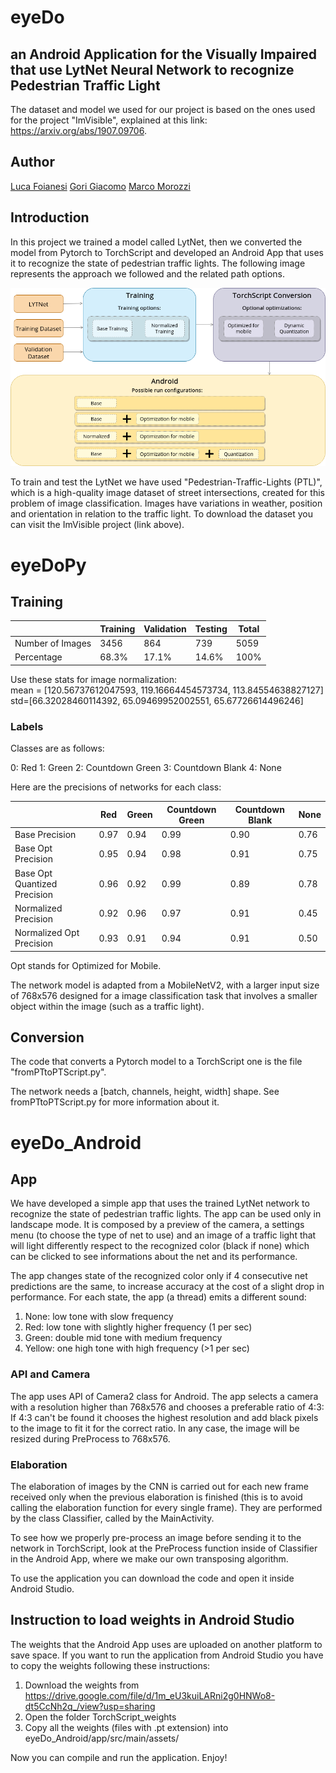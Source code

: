 # eyeDo
## an Android Application for the Visually Impaired that use LytNet Neural Network to recognize Pedestrian Traffic Light

The dataset and model we used for our project is based on the ones used for the project "ImVisible", explained at this link: https://arxiv.org/abs/1907.09706.

## Author

[Luca Foianesi](https://github.com/Luc-dotcom) [Gori Giacomo](https://github.com/beawareoftheg) [Marco Morozzi](https://github.com/marcoleino)

## Introduction
In this project we trained a model called LytNet, then we converted the model from Pytorch to TorchScript and developed an Android App that uses it to recognize the state of pedestrian traffic lights. The following image represents the approach we followed and the related path options.

![](path.png)

To train and test the LytNet we have used "Pedestrian-Traffic-Lights (PTL)", which is a high-quality image dataset of street intersections, created for this problem of image classification. Images have variations in weather, position and orientation in relation to the traffic light. To download the dataset you can visit the ImVisible project (link above).
# eyeDoPy

## Training

|   | Training | Validation | Testing | Total
|---|----------|------------|---------|-------
Number of Images | 3456 | 864 | 739 | 5059
Percentage | 68.3% | 17.1% | 14.6% | 100%

Use these stats for image normalization:  
mean = [120.56737612047593, 119.16664454573734, 113.84554638827127]  
std=[66.32028460114392, 65.09469952002551, 65.67726614496246]

### Labels

Classes are as follows:

0: Red
1: Green
2: Countdown Green
3: Countdown Blank
4: None

Here are the precisions of networks for each class:

|         | Red | Green | Countdown Green | Countdown Blank | None
|---------|-----|-------|-----------------|-----------------|--------|
Base Precision | 0.97 | 0.94 | 0.99 | 0.90 | 0.76
Base Opt Precision | 0.95 | 0.94 | 0.98 | 0.91 | 0.75
Base Opt Quantized Precision | 0.96 | 0.92 | 0.99 | 0.89 | 0.78
Normalized Precision | 0.92 | 0.96 | 0.97 | 0.91 | 0.45
Normalized Opt Precision | 0.93 | 0.91 | 0.94 | 0.91 | 0.50

Opt stands for Optimized for Mobile.


The network model is adapted from a MobileNetV2, with a larger input size of 768x576 designed for a image classification task that involves a smaller object within the image (such as a traffic light). 

## Conversion
The code that converts a Pytorch model to a TorchScript one is the file "fromPTtoPTScript.py". 

The network needs a [batch, channels, height, width] shape. See fromPTtoPTScript.py for more information about it.

# eyeDo_Android
## App

We have developed a simple app that uses the trained LytNet network to recognize the state of pedestrian traffic lights. The app can be used only in landscape mode. It is composed by a preview of the camera, a settings menu (to choose the type of net to use) and an image of a traffic light that will light differently respect to the recognized color (black if none) which can be clicked to see informations about the net and its performance.

The app changes state of the recognized color only if 4 consecutive net predictions are the same, to increase accuracy at the cost of a slight drop in performance. For each state, the app (a thread) emits a different sound:

 1. None: low tone with slow frequency
 2. Red: low tone with slightly higher frequency (1 per sec)
 3. Green: double mid tone with medium frequency
 4. Yellow: one high tone with high frequency (>1 per sec)
 
 ### API and Camera

The app uses API of Camera2 class for Android. The app selects a camera with a resolution higher than 768x576 and chooses a preferable ratio of 4:3: If 4:3 can't be found it chooses the highest resolution and add black pixels to the image to fit it for the correct ratio. In any case, the image will be resized during PreProcess to 768x576.

### Elaboration

The elaboration of images by the CNN is carried out for each new frame received only when the previous elaboration is finished (this is to avoid calling the elaboration function for every single frame). They are performed by the class Classifier, called by the MainActivity.

To see how we properly pre-process an image before sending it to the network in TorchScript, look at the PreProcess function inside of Classifier in the Android App, where we make our own transposing algorithm.

To use the application you can download the code and open it inside Android Studio.

## Instruction to load weights in Android Studio

The weights that the Android App uses are uploaded on another platform to save space. If you want to run the application from Android Studio you have to copy the weights following these instructions:

 1. Download the weights from https://drive.google.com/file/d/1m_eU3kuiLARni2g0HNWo8-dt5CcNh2q_/view?usp=sharing
 2. Open the folder TorchScript_weights
 3. Copy all the weights (files with .pt extension) into eyeDo_Android/app/src/main/assets/

Now you can compile and run the application. Enjoy!
